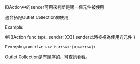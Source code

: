 IBAction中的sender可用來判斷是哪一個元件被使用

適合搭配Outlet Collection做使用

Example:

@IBAction func tap(_ sender: XX){
	sender此時被視為使用的元件
}

Example
`
@IBOutlet var buttons:[UIButton]!
`

Outlet Collection是有順序的，可查詢看看。